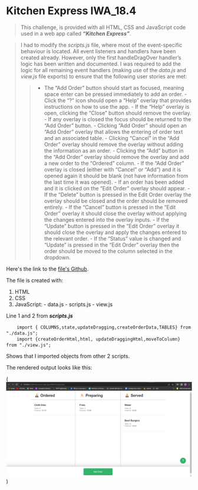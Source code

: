# Kitchen Express IWA_18.4 

> This challenge, is provided with all HTML, CSS and JavaScript code used in a web app called ***“Kitchen Express”***.

> I had to modify the *scripts.js* file, where most of the event-specific behaviour is located. All event listeners and handlers have been created already. However, only the first handleDragOver handler’s logic has been written and documented. I was required to add the logic for all remaining event handlers (making use of the *data.js* and *view.js* file exports) to ensure that the following user stories are met:
> 
>>  - The “Add Order” button should start as focused, meaning space enter can be pressed immediately to add an order.
>     - Click the “?” icon should open a “Help” overlay that provides instructions on how to use the app.
>     - If the “Help” overlay is open, clicking the “Close” button should remove the overlay.
>     - If any overlay is closed the focus should be returned to the “Add Order” button.
>     - Clicking “Add Order” should open an “Add Order” overlay that allows the entering of order text and an associated table.
>     - Clicking “Cancel” in the “Add Order” overlay should remove the overlay without adding the information as an order.
>     - Clicking the “Add” button in the “Add Order” overlay should remove the overlay and add a new order to the “Ordered” column.
>     - If the “Add Order” overlay is closed (either with “Cancel” or “Add”) and it is opened again it should be blank (not have information from the last time it was opened).
>     - If an order has been added and it is clicked on the “Edit Order” overlay should appear.
>     - If the “Delete” button is pressed in the Edit Order overlay the overlay should be closed and the order should be removed entirely.
>     - If the “Cancel” button is pressed in the “Edit Order” overlay it should close the overlay without applying the changes entered into the overlay inputs.
>     - If the “Update” button is pressed in the “Edit Order” overlay it should close the overlay and apply the changes entered to the relevant order.
>     - If the “Status” value is changed and “Update” is pressed in the “Edit Order” overlay then the order should be moved to the column selected in the dropdown.
>

Here's the link to the [file's Github](https://github.com/Ato-Mothibi/interactive-web-apps.git).

The file is created with:

1. HTML 
2. CSS
3. JavaScript: 
        - data.js
        - scripts.js
        - view.js

Line 1 and 2 from ***scripts.js***

        import { COLUMNS,state,updateDragging,createOrderData,TABLES} from "./data.js";
        import {createOrderHtml,html, updateDraggingHtml,moveToColumn} from "./view.js";   

Shows that I imported objects from other 2 scripts.

The rendered output looks like this:

(![Interphase of the project](image/interphase.png))